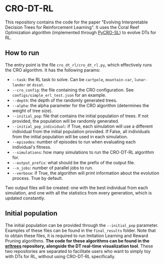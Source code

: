 # CRO-DT-RL

This repository contains the code for the paper "Evolving Interpretable Decision Trees for Reinforcement Learning". 
It uses the Coral Reef Optimization algorithm (implemented through [PyCRO-SL](https://github.com/jperezaracil/PyCROSL)) to evolve DTs for RL.

## How to run

The entry point is the file `cro_dt_rl/cro_dt_rl.py`, which effectively runs the CRO algorithm. It has the following params:

- `--task`: the RL task to solve. Can be `cartpole`, `mountain-car`, `lunar-lander` or `dssat`.
- `--cro_config`: the file containing the CRO configuration. See `configs/simple_erl_test.json` for an example.
- `--depth`: the depth of the randomly generated trees.
- `--alpha`: the alpha parameter for the CRO algorithm (determines the weight of tree size).
- `--initial_pop`: file that contains the initial population of trees. If not provided, the population will be randomly generated.
- `--initial_pop_individual`: if True, each simulation will use a different individual from the initial population provided. If False, all individuals from the initial population will be used in each simulation.
- `--episodes`: number of episodes to run when evaluating each individual's fitness.
- `--simulations`: how many simulations to run the CRO-DT-RL algorithm for.
- `--output_prefix`: what should be the prefix of the output file.
- `--n_jobs`: number of parallel jobs to run.
- `--verbose`: if True, the algorithm will print information about the evolution process. True by default.

Two output files will be created: one with the best individual from each simulation, and one with all the statistics from every generation, which is updated constantly.

## Initial population

The initial population can be provided through the `--initial_pop` parameter. Examples of these files can be found in the `final_results` folder.
Note that to obtain these files, it is required to run Imitation Learning and Reward Pruning algorithms. **The code for these algorithms can be found in the [erltrees](https://github.com/vgarciasc/erltrees) repository, alongside the DT real-time visualization tool**. These two repositories are separated to facilitate users who want to simply toy with DTs for RL, without using CRO-DT-RL specifically.
